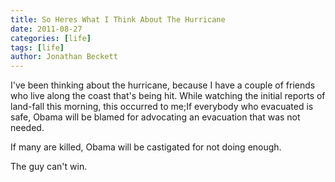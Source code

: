 ```yaml
---
title: So Heres What I Think About The Hurricane
date: 2011-08-27
categories: [life]
tags: [life]
author: Jonathan Beckett
---
```


I've been thinking about the hurricane, because I have a couple of friends who live along the coast that's being hit. While watching the initial reports of land-fall this morning, this occurred to me;If everybody who evacuated is safe, Obama will be blamed for advocating an evacuation that was not needed.

If many are killed, Obama will be castigated for not doing enough.

The guy can't win.